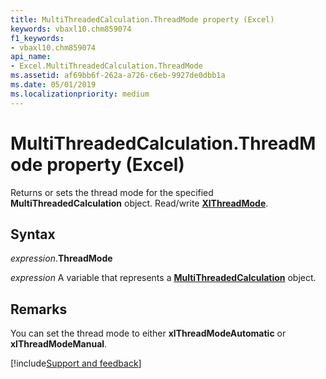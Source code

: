 ```yaml
---
title: MultiThreadedCalculation.ThreadMode property (Excel)
keywords: vbaxl10.chm859074
f1_keywords:
- vbaxl10.chm859074
api_name:
- Excel.MultiThreadedCalculation.ThreadMode
ms.assetid: af69bb6f-262a-a726-c6eb-9927de0dbb1a
ms.date: 05/01/2019
ms.localizationpriority: medium
---
```



# MultiThreadedCalculation.ThreadMode property (Excel)

Returns or sets the thread mode for the specified **MultiThreadedCalculation** object. Read/write **[XlThreadMode](excel.xlthreadmode.md)**.


## Syntax

_expression_.**ThreadMode**

_expression_ A variable that represents a **[MultiThreadedCalculation](Excel.MultiThreadedCalculation.md)** object.


## Remarks

You can set the thread mode to either **xlThreadModeAutomatic** or **xlThreadModeManual**.




[!include[Support and feedback](~/includes/feedback-boilerplate.md)]